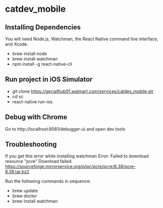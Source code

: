 catdev_mobile
==============

Installing Dependencies
------------------------
You will need Node.js, Watchman, the React Native command line interface, and Xcode.

* brew install node
* brew install watchman
* npm install -g react-native-cli

Run project in iOS Simulator
----------------------------
* git clone https://gecgithub01.walmart.com/services/catdev_mobile.git
* cd sc
* react-native run-ios

Debug with Chrome
-----------------
Go to http://localhost:8081/debugger-ui and open dev tools

Troubleshooting
----------------
If you get this error while installing watchman
Error: Failed to download resource "pcre"
Download failed: https://sourceforge.mirrorservice.org/p/pc/pcre/pcre/8.38/pcre-8.38.tar.bz2

Run the following commands in sequence:
 * brew update
 * brew doctor
 * brew install watchman
